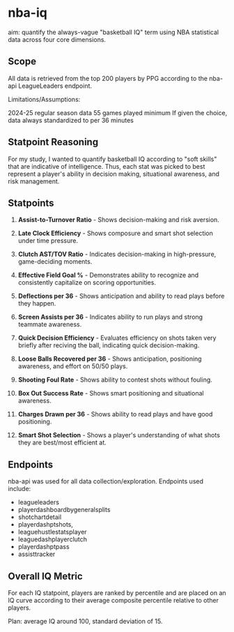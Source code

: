 # nba-iq

aim: quantify the always-vague "basketball IQ" term using NBA statistical data across four core dimensions.

## Scope

All data is retrieved from the top 200 players by PPG according to the nba-api LeagueLeaders endpoint.

Limitations/Assumptions:

2024-25 regular season data
55 games played minimum
If given the choice, data always standardized to per 36 minutes

## Statpoint Reasoning

For my study, I wanted to quantify basketball IQ according to "soft skills" that are indicative of intelligence. Thus, each stat was picked to best represent a player's ability in decision making, situational awareness, and risk management.

## Statpoints

1. **Assist-to-Turnover Ratio** - Shows decision-making and risk aversion.

2. **Late Clock Efficiency** - Shows composure and smart shot selection under time pressure.

3. **Clutch AST/TOV Ratio** - Indicates decision-making in high-pressure, game-deciding moments.

4. **Effective Field Goal %** - Demonstrates ability to recognize and consistently capitalize on scoring opportunities.

5. **Deflections per 36** - Shows anticipation and ability to read plays before they happen.

6. **Screen Assists per 36** - Indicates ability to run plays and strong teammate awareness.

7. **Quick Decision Efficiency** - Evaluates efficiency on shots taken very briefly after reciving the ball, indicating quick decision-making.

8. **Loose Balls Recovered per 36** - Shows anticipation, positioning awareness, and effort on 50/50 plays.

9. **Shooting Foul Rate** - Shows ability to contest shots without fouling.

10. **Box Out Success Rate** - Shows smart positioning and situational awareness.

11. **Charges Drawn per 36** - Shows ability to read plays and have good positioning.

12. **Smart Shot Selection** - Shows a player's understanding of what shots they are best/most efficient at.

## Endpoints

nba-api was used for all data collection/exploration. Endpoints used include:

-   leagueleaders
-   playerdashboardbygeneralsplits
-   shotchartdetail
-   playerdashptshots,
-   leaguehustlestatsplayer
-   leaguedashplayerclutch
-   playerdashptpass
-   assisttracker

## Overall IQ Metric

For each IQ statpoint, players are ranked by percentile and are placed on an IQ
curve according to their average composite percentile relative to other players.

Plan: average IQ around 100, standard deviation of 15.
